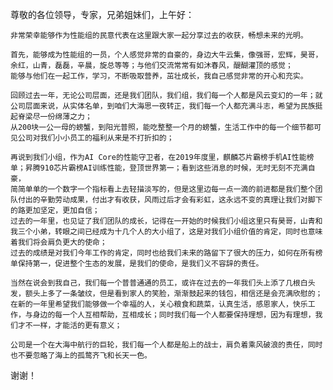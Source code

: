 尊敬的各位领导，专家，兄弟姐妹们，上午好：
	
	非常荣幸能够作为性能组的民意代表在这里跟大家一起分享过去的收获，畅想未来的光明。
	
	首先，能够成为性能组的一员，个人感觉非常的自豪的，身边大牛云集，像强哥，宏辉，昊哥，余红，山青，磊磊，辛晨，旋总等等；与他们交流常常有如沐春风，醍醐灌顶的感觉；
	能够与他们在一起工作，学习，不断吸取营养，茁壮成长，我自己感觉非常的开心和充实。
	
	回顾过去一年，无论公司层面，还是我们团队，我们组，我们每一个人都是风云变幻的一年；就公司层面来说，从实体名单，到咱们大海思一夜转正，我们每一个人都充满斗志，希望为民族挺起脊梁尽一份绵薄之力；
	从200块一公一母的螃蟹，到阳光普照，能吃整整一个月的螃蟹，生活工作中的每一个细节都可见公司对我们小小员工的福利从来是不打折扣的；
	
	再说到我们小组，作为AI Core的性能守卫者，在2019年度里，麒麟芯片霸榜手机AI性能榜单；昇腾910芯片霸榜AI训练性能，登顶世界第一；看到这些消息的时候，无时无刻不充满自豪，
	简简单单的一个数字一个指标看上去轻描淡写的，但是这里边每一点一滴的前进都是我们整个团队付出的辛勤劳动成果，付出才有收获，风雨过后才会有彩虹，这永远不变的真理让我们对脚下的路更加坚定，更加自信；
	过去的一年里，也见证了我们团队的成长，记得在一开始的时候我们小组这里只有昊哥，山青和我三个小弟，转眼之间已经成为十几个人的大小组了，这是对我们小组价值的肯定，同时也意味着我们将会肩负更大的使命；
	过去的成绩是对我们今年工作的肯定，同时也给我们未来的路留下了很大的压力，如何在所有榜单保持第一，促进整个生态的发展，是我们的使命，是我们义不容辞的责任。
	
	当然在说会到我自己，我们每一个普普通通的员工，或许在过去的一年我们头上添了几根白头发，额头上多了一条皱纹，但是看到家人的笑脸，渐渐鼓起来的钱包，相信还是会充满欣慰的；
	在新的一年里希望我们能够做一个幸福的人，关心粮食和蔬菜，认真生活，感恩家人，快乐工作，与身边的每一个人互相帮助，互相成长；同时我们每一个人都要保持理想，因为有理想，我们才不一样，才能活的更有意义；
	
	公司是一个在大海中航行的巨轮，我们每一个人都是船上的战士，肩负着乘风破浪的责任，同时也不要忽略了海上的孤鹜齐飞和长天一色。
		
谢谢！
	